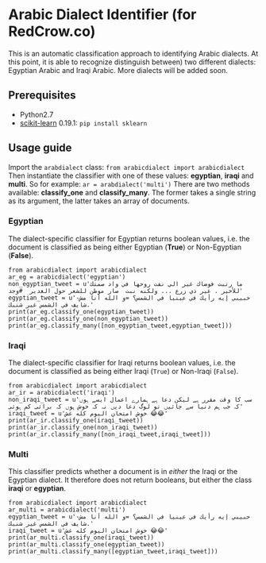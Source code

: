 # Arabic Dialect Identifier (for RedCrow.co)

This is an automatic classification approach to identifying Arabic dialects. At this point, it is able to recognize distinguish between) two different dialects: Egyptian Arabic and Iraqi Arabic. More dialects will be added soon.

## Prerequisites
* Python2.7
* [scikit-learn](http://scikit-learn.org/) 0.19.1: `pip install sklearn`

## Usage guide

Import the `arabdialect` class:
`from arabicdialect import arabicdialect`
Then instantiate the classifier with one of these values: **egyptian**, **iraqi** and **multi**. So for example:
`ar = arabdialect('multi')`
There are two methods available: **classify_one** and **classify_many**. The former takes a single string as its argument, the latter takes an array of documents.

### Egyptian
The dialect-specific classifier for Egyptian returns boolean values, i.e. the document is classified as being either Egyptian (**True**) or Non-Egyptian (**False**).
```
from arabicdialect import arabicdialect
ar_eg = arabicdialect('egyptian')
non_egyptian_tweet = u'ما رتبت فوضاك غير الي نفت روحها في واد صمتك للأخير . غير ذي زرع ... ولكنه نبت  صار موطن للشعر حول الغدير  #وجد'
egyptian_tweet = u'-حبيبي إيه رأيك في عينيا في الشمس؟ =و الله أنا مش شايف في الشمس غير شنبك.'
print(ar_eg.classify_one(egyptian_tweet))
print(ar_eg.classify_one(non_egyptian_tweet))
print(ar_eg.classify_many([non_egyptian_tweet,egyptian_tweet]))
```

### Iraqi
The dialect-specific classifier for Iraqi returns boolean values, i.e. the document is classified as being either Iraqi (`True`) or Non-Iraqi (`False`).
```
from arabicdialect import arabicdialect
ar_ir = arabicdialect('iraqi')
non_iraqi_tweet = u'سب کا وقت مقرر ہے لیکن دعا ہے ہمارے اعمال ایسے ہوں کہ جب ہم دنیا سے جائیں تو لوگ دعا دیں نہ کہ خوش ہوں کہ برائی کم ہوئی'
iraqi_tweet = u'خوش امتحان اليوم كله غش 😂😂'
print(ar_ir.classify_one(iraqi_tweet))
print(ar_ir.classify_one(non_iraqi_tweet))
print(ar_ir.classify_many([non_iraqi_tweet,iraqi_tweet]))
```

### Multi
This classifier predicts whether a document is in *either* the Iraqi or the Egyptian dialect. It therefore does not return booleans, but either the class **iraqi** or **egyptian**.
```
from arabicdialect import arabicdialect
ar_multi = arabicdialect('multi')
egyptian_tweet = u'-حبيبي إيه رأيك في عينيا في الشمس؟ =و الله أنا مش شايف في الشمس غير شنبك.'
iraqi_tweet = u'خوش امتحان اليوم كله غش 😂😂'
print(ar_multi.classify_one(iraqi_tweet))
print(ar_multi.classify_one(egyptian_tweet))
print(ar_multi.classify_many([egyptian_tweet,iraqi_tweet]))
```

